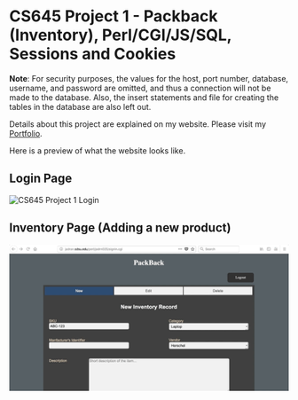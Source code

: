 # CS645 Project 1 - Packback (Inventory), Perl/CGI/JS/SQL, Sessions and Cookies

**Note**: For security purposes, the values for the host, port number, database, username, and password are omitted, and thus
          a connection will not be made to the database. Also, the insert statements and file for creating the tables in the
          database are also left out.

Details about this project are explained on my website. Please visit my [Portfolio](https://ennoiamai.github.io/Portfolio/web_applications/CS645/project1_details.html).

Here is a preview of what the website looks like.

## Login Page
![CS645 Project 1 Login](../images_readme/CS645_Project1_signin.png)




## Inventory Page (Adding a new product)
![CS645 Project 1 Add new product](../images_readme/CS645_Project1_validation.gif)



